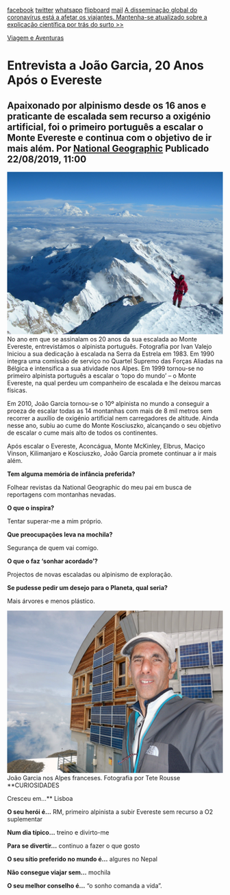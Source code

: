[facebook](https://www.facebook.com/sharer/sharer.php?u=https%3A%2F%2Fwww.natgeo.pt%2Fviagem-e-aventuras%2F2019%2F08%2Fentrevista-joao-garcia-20-anos-apos-o-evereste) [twitter](https://twitter.com/share?url=https%3A%2F%2Fwww.natgeo.pt%2Fviagem-e-aventuras%2F2019%2F08%2Fentrevista-joao-garcia-20-anos-apos-o-evereste&via=natgeo&text=Entrevista%20a%20Jo%C3%A3o%20Garcia%2C%2020%20Anos%20Ap%C3%B3s%20o%20Evereste) [whatsapp](https://web.whatsapp.com/send?text=https%3A%2F%2Fwww.natgeo.pt%2Fviagem-e-aventuras%2F2019%2F08%2Fentrevista-joao-garcia-20-anos-apos-o-evereste) [flipboard](https://share.flipboard.com/bookmarklet/popout?v=2&title=Entrevista%20a%20Jo%C3%A3o%20Garcia%2C%2020%20Anos%20Ap%C3%B3s%20o%20Evereste&url=https%3A%2F%2Fwww.natgeo.pt%2Fviagem-e-aventuras%2F2019%2F08%2Fentrevista-joao-garcia-20-anos-apos-o-evereste) [mail](mailto:?subject=NatGeo&body=https%3A%2F%2Fwww.natgeo.pt%2Fviagem-e-aventuras%2F2019%2F08%2Fentrevista-joao-garcia-20-anos-apos-o-evereste%20-%20Entrevista%20a%20Jo%C3%A3o%20Garcia%2C%2020%20Anos%20Ap%C3%B3s%20o%20Evereste) [A disseminação global do coronavírus está a afetar os viajantes. Mantenha-se atualizado sobre a explicação científica por trás do surto >>](https://www.natgeo.pt/coronavirus) 

[Viagem e Aventuras](https://www.natgeo.pt/viagem-e-aventuras) 
# Entrevista a João Garcia, 20 Anos Após o Evereste 
## Apaixonado por alpinismo desde os 16 anos e praticante de escalada sem recurso a oxigénio artificial, foi o primeiro português a escalar o Monte Evereste e continua com o objetivo de ir mais além. Por [National Geographic](https://www.natgeo.pt/autor/national-geographic) Publicado 22/08/2019, 11:00 
![Chegada ao cume Kangchenjunga em 2006](img/files_styles_image_00_public_joao_0garcia_0chegada_0ao_0cume_0kangchenjunga_0_00.jpg)
No ano em que se assinalam os 20 anos da sua escalada ao Monte Evereste, entrevistámos o alpinista português. Fotografia por Ivan Valejo Iniciou a sua dedicação à escalada na Serra da Estrela em 1983. Em 1990 integra uma comissão de serviço no Quartel Supremo das Forças Aliadas na Bélgica e intensifica a sua atividade nos Alpes. Em 1999 tornou-se no primeiro alpinista português a escalar o ‘topo do mundo’ – o Monte Evereste, na qual perdeu um companheiro de escalada e lhe deixou marcas físicas. 

Em 2010, João Garcia tornou-se o 10º alpinista no mundo a conseguir a proeza de escalar todas as 14 montanhas com mais de 8 mil metros sem recorrer a auxílio de oxigénio artificial nem carregadores de altitude. Ainda nesse ano, subiu ao cume do Monte Kosciuszko, alcançando o seu objetivo de escalar o cume mais alto de todos os continentes. 

Após escalar o Evereste, Aconcágua, Monte McKinley, Elbrus, Maciço Vinson, Kilimanjaro e Kosciuszko, João Garcia promete continuar a ir mais além. 

**Tem alguma memória de infância preferida?** 

Folhear revistas da National Geographic do meu pai em busca de reportagens com montanhas nevadas. 

**O que o inspira?** 

Tentar superar-me a mim próprio. 

**Que preocupações leva na mochila?** 

Segurança de quem vai comigo. 

**O que o faz ‘sonhar acordado’?** 

Projectos de novas escaladas ou alpinismo de exploração. 

**Se pudesse pedir um desejo para o Planeta, qual seria?** 

Mais árvores e menos plástico. 

![João Garcia nos Alpes franceses.](img/files_styles_image_00_public_joao_0garcia_0ref_0tete_0rousse_0alpes_0franca.jpg)
João Garcia nos Alpes franceses. Fotografia por Tete Rousse **CURIOSIDADES 

Cresceu em…** Lisboa 

**O seu herói é…** RM, primeiro alpinista a subir Evereste sem recurso a O2 suplementar 

**Num dia típico…** treino e divirto-me 

**Para se divertir…** continuo a fazer o que gosto 

**O seu sítio preferido no mundo é…** algures no Nepal 

**Não consegue viajar sem…** mochila 

**O seu melhor conselho é…** “o sonho comanda a vida”. 

